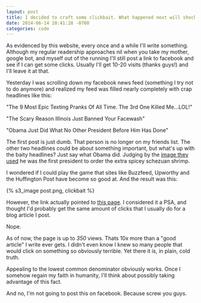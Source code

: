 ```yaml
---
layout: post
title: I decided to craft some clickbait. What happened next will shock and disgust you
date: 2014-06-14 10:41:28 -0700
categories: code
---
```


As evidenced by this website, every once and a while I'll write something. Although my regular readership approaches nil when you take my mother, google bot, and myself out of the running I'll still post a link to facebook and see if I can get some clicks. Usually I'll get 10-20 visits (thanks guys!) and I'll leave it at that.

<!--more-->

Yesterday I was scrolling down my facebook news feed (something I try not to do anymore) and realized my feed was filled nearly completely with crap headlines like this:

"The 9 Most Epic Texting Pranks Of All Time. The 3rd One Killed Me...LOL!"

"The Scary Reason Illinois Just Banned Your Facewash"

"Obama Just Did What No Other President Before Him Has Done"

The first post is just dumb. That person is no longer on my friends list. The other two headlines could be about something important, but what's up with the baity headlines? Just say what Obama did. Judging by the [image they used](http://im41.com/wp-content/uploads/2013/07/Obama-Sweating.jpg) he was the first president to order the extra spicey schezuan shrimp.

I wondered if I could play the game that sites like Buzzfeed, Upworthy and the Huffington Post have become so good at. And the result was this:


{% s3_image post.png, clickbait %}

However, the link actually pointed to [this page](http://toxiccode.com/clickbait). I considered it a PSA, and thought I'd probably get the same amount of clicks that I usually do for a blog article I post.

Nope.

As of now, the page is up to *350* views. Thats 10x more than a "good article" I write ever gets. I didn't even know I knew so many people that would click on something so obviously terrible. Yet there it is, in plain, cold truth.

Appealing to the lowest common denominator obviously works. Once I somehow regain my faith in humanity, I'll think about possibly taking advantage of this fact.

And no, I'm not going to post this on facebook. Because screw you guys.
